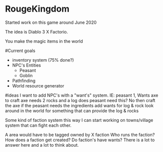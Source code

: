 # RougeKingdom
Started work on this game around June 2020  

The idea is Diablo 3 X Factorio.

You make the magic items in the world



#Current goals
  * inventory system (75% done?)
  * NPC's Entities
    * Peasant
    * Goblin
  * Pathfinding
  * World resource generator




#ideas I want to add
NPC's with a "want's" system.
  IE:
    peasant 1, Wants axe
      to craft axe needs 2 rocks and a log
        does peasant need this? No then craft the axe
          if the peasant needs the ingredients
            add wants for log & rock
            look around in the world for something that
            can provide the log & rocks


Some kind of faction system this way I can start working on towns/village system that can fight each other.

A area would have to be tagged owned by X faction 
  Who runs the faction?
  How does a faction get created?
  Do faction's have wants?
There is a lot to answer here and a lot to think about.
